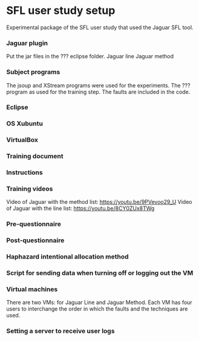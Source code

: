 # SFL user study setup
Experimental package of the SFL user study that used the Jaguar SFL tool.

### Jaguar plugin
Put the jar files in the ??? eclipse folder.
Jaguar line
Jaguar method

### Subject programs
The jsoup and XStream programs were used for the experiments. The ??? program as used for the training step. The faults are included in the code.

### Eclipse

### OS Xubuntu

### VirtualBox

### Training document

### Instructions

### Training videos
Video of Jaguar with the method list: https://youtu.be/9PVevoo29_U
Video of Jaguar with the line list: https://youtu.be/8CY0ZUx8TWg

### Pre-questionnaire

### Post-questionnaire

### Haphazard intentional allocation method

### Script for sending data when turning off or logging out the VM

### Virtual machines
There are two VMs: for Jaguar Line and Jaguar Method. Each VM has four users to interchange the order in which the faults and the techniques are used. 


### Setting a server to receive user logs

